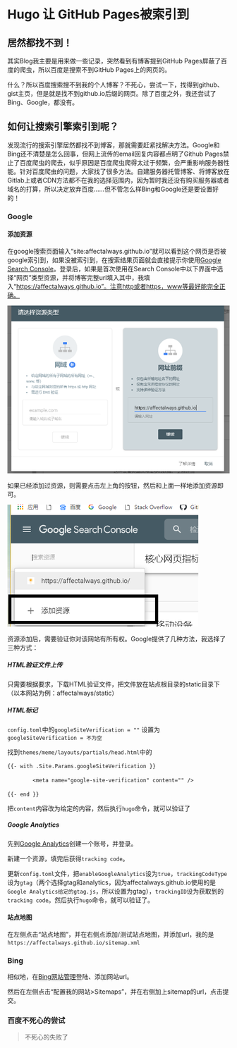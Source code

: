 # Hugo 让 GitHub Pages被索引到


## 居然都找不到！

其实Blog我主要是用来做一些记录，突然看到有博客提到GitHub Pages屏蔽了百度的爬虫，所以百度是搜索不到GitHub Pages上的网页的。

什么？所以百度搜索搜不到我的个人博客？不死心，尝试一下，找得到github、gist主页，但是就是找不到github.io后缀的网页。除了百度之外，我还尝试了Bing、Google，都没有。



## 如何让搜索引擎索引到呢？

发现流行的搜索引擎居然都找不到博客，那就需要赶紧找解决方法。Google和Bing还不清楚是怎么回事，但网上流传的email回复内容都点明了Github Pages禁止了百度爬虫的爬去，似乎原因是百度爬虫爬得太过于频繁，会严重影响服务器性能。针对百度爬虫的问题，大家找了很多方法。自建服务器托管博客、将博客放在Gitlab上或者CDN方法都不在我的选择范围内，因为暂时我还没有购买服务器或者域名的打算，所以决定放弃百度……但不管怎么样Bing和Google还是要设置好的！



### Google

#### 添加资源

在google搜索页面输入“site:affectalways.github.io”就可以看到这个网页是否被google索引到，如果没被索引到，在搜索结果页面就会直接提示你使用[Google Search Console](<https://search.google.com/search-console?utm_source=about-page&resource_id=https://affectalways.github.io/>)。登录后，如果是首次使用在Search Console中以下界面中选择“网页”类型资源，并将博客完整url填入其中，我填入“https://affectalways.github.io”。注意http或者https，www等最好能完全正确。

![hugo_seo_1.png](https://github.com/affectalways/affectalways.github.io/blob/master/images/hugo/hugo_seo/hugo_seo_1.png?raw=true)



如果已经添加过资源，则需要点击左上角的按钮，然后和上面一样地添加资源即可。

![hugo_seo_2.png](https://github.com/affectalways/affectalways.github.io/blob/master/images/hugo/hugo_seo/hugo_seo_2.png?raw=true)



资源添加后，需要验证你对该网站有所有权。Google提供了几种方法，我选择了三种方式：

##### HTML验证文件上传

只需要根据要求，下载HTML验证文件，把文件放在站点根目录的static目录下（以本网站为例：affectalways/static）



##### HTML标记

`config.toml`中的`googleSiteVerification = ""` 设置为 `googleSiteVerification = 不为空`

找到`themes/meme/layouts/partials/head.html`中的

```
{{- with .Site.Params.googleSiteVerification }}

        <meta name="google-site-verification" content="" />

{{- end }}
```

把`content`内容改为给定的内容，然后执行`hugo`命令，就可以验证了



##### Google Analytics

先到[Google Analytics](<https://marketingplatform.google.com/about/analytics/>)创建一个账号，并登录。

新建一个资源，填完后获得`tracking code`。

更新`config.toml`文件，把`enableGoogleAnalytics`设为`true`，`trackingCodeType`设为`gtag`（两个选择gtag和analytics，因为affectalways.github.io使用的是`Google Analytics给定的gtag.js`，所以设置为gtag），`trackingID`设为获取到的`tracking code`。然后执行`hugo`命令，就可以验证了。





#### 站点地图

在左侧点击“站点地图”，并在右侧点添加/测试站点地图，并添加url，我的是`https://affectalways.github.io/sitemap.xml`





### Bing

相似地，在[Bing网站管理](https://www.bing.com/webmaster/home)登陆、添加网站url。

然后在左侧点击“配置我的网站>Sitemaps”，并在右侧加上sitemap的url，点击提交。





### 百度不死心的尝试

> 不死心的失败了
